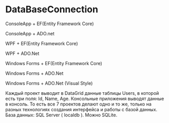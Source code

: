 # DataBaseConnection
ConsoleApp + EF(Entity Framework Core)

ConsoleApp + ADO.net

WPF + EF(Entity Framework Core)

WPF + ADO.Net

Windows Forms + EF(Entity Framework Core)

Windows Forms + ADO.Net

Windows Forms + ADO.Net (Visual Style)

Каждый проект выводит в DataGrid данные таблицы Users, в которой есть три поля: Id, Name, Age. Консольные приложения выводят данные в консоль.
То есть все 7 проектов делают одно и то же, только на разных технологиях создания интерфейса и работы с базой данных.
База данных: SQL Server ( localdb ). Можно SQLite.
